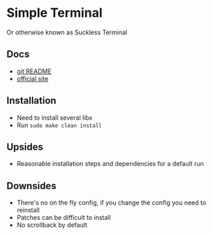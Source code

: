 # Simple Terminal

Or otherwise known as Suckless Terminal

## Docs
- [git README](https://git.suckless.org/st/file/README.html)
- [official site](https://st.suckless.org/)

## Installation
- Need to install several libx
- Run `sudo make clean install`

## Upsides
- Reasonable installation steps and dependencies for a default run

## Downsides
- There's no on the fly config, if you change the config you need to reinstall
- Patches can be difficult to install
- No scrollback by default
